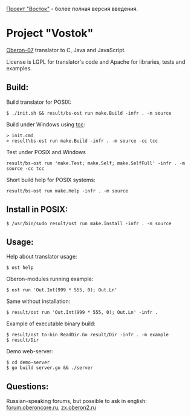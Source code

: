 [Проект "Восток"](README-RU.md) - более полная версия введения.

Project "Vostok"
==========================
[Oberon-07](documents/Language.md) translator to C, Java and JavaScript.

License is LGPL for translator's code and Apache for libraries, tests and
examples.

## Build:

Build translator for POSIX:

    $ ./init.sh && result/bs-ost run make.Build -infr . -m source

Build under Windows using [tcc](http://download.savannah.gnu.org/releases/tinycc/):

    > init.cmd
    > result\bs-ost run make.Build -infr . -m source -cc tcc

Test under POSIX and Windows

    result/bs-ost run 'make.Test; make.Self; make.SelfFull' -infr . -m source -cc tcc

Short build help for POSIX systems:

    result/bs-ost run make.Help -infr . -m source

## Install in POSIX:

    $ /usr/bin/sudo result/ost run make.Install -infr . -m source

## Usage:

Help about translator usage:

    $ ost help

Oberon-modules running example:

    $ ost run 'Out.Int(999 * 555, 0); Out.Ln'

Same without installation:

    $ result/ost run 'Out.Int(999 * 555, 0); Out.Ln' -infr .

Example of executable binary build:

    $ result/ost to-bin ReadDir.Go result/Dir -infr . -m example
    $ result/Dir

Demo web-server:

    $ cd demo-server
    $ go build server.go && ./server

## Questions:
Russian-speaking forums, but possible to ask in english:
[forum.oberoncore.ru](https://forum.oberoncore.ru/viewtopic.php?f=115&t=6217),
[zx.oberon2.ru](https://zx.oberon2.ru/forum/viewforum.php?f=117)
